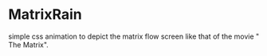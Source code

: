 # MatrixRain
simple css animation to depict the matrix flow screen like that of the movie " The Matrix".
